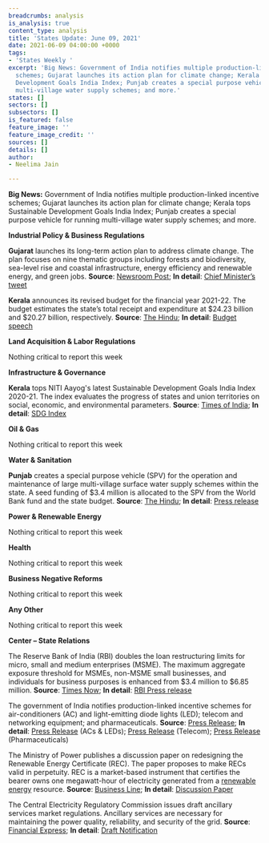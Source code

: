```yaml
---
breadcrumbs: analysis
is_analysis: true
content_type: analysis
title: 'States Update: June 09, 2021'
date: 2021-06-09 04:00:00 +0000
tags:
- 'States Weekly '
excerpt: 'Big News: Government of India notifies multiple production-linked incentive
  schemes; Gujarat launches its action plan for climate change; Kerala tops Sustainable
  Development Goals India Index; Punjab creates a special purpose vehicle for running
  multi-village water supply schemes; and more.'
states: []
sectors: []
subsectors: []
is_featured: false
feature_image: ''
feature_image_credit: ''
sources: []
details: []
author:
- Neelima Jain

---
```

**Big News:** Government of India notifies multiple production-linked incentive schemes; Gujarat launches its action plan for climate change; Kerala tops Sustainable Development Goals India Index; Punjab creates a special purpose vehicle for running multi-village water supply schemes; and more.

**Industrial Policy & Business Regulations**

**Gujarat** launches its long-term action plan to address climate change. The plan focuses on nine thematic groups including forests and biodiversity, sea-level rise and coastal infrastructure, energy efficiency and renewable energy, and green jobs. **Source**: [Newsroom Post](https://newsroompost.com/auto/gujarat-pushes-for-solar-and-electric-vehicles-to-address-challenges-of-climate-change/1932220.html); **In detail**: [Chief Minister’s tweet](https://twitter.com/CMOGuj/status/1401129743047565313)

**Kerala** announces its revised budget for the financial year 2021-22. The budget estimates the state’s total receipt and expenditure at $24.23 billion and $20.27 billion, respectively. **Source**: [The Hindu](https://www.thehindu.com/news/national/kerala/kerala-revised-budget-2021-22-key-updates/article34723430.ece); **In detail**: [Budget speech](http://finance.kerala.gov.in/bdgtDcs.jsp?dVw)

**Land Acquisition & Labor Regulations**

Nothing critical to report this week

**Infrastructure & Governance**

**Kerala** tops NITI Aayog's latest Sustainable Development Goals India Index 2020-21. The index evaluates the progress of states and union territories on social, economic, and environmental parameters. **Source**: [Times of India](https://timesofindia.indiatimes.com/india/niti-aayogs-sdg-india-index-2020-21-kerala-retains-top-rank-bihar-worst-performer/articleshow/83206650.cms); **In detail**: [SDG Index](https://sdgindiaindex.niti.gov.in/#/ranking)

**Oil & Gas**

Nothing critical to report this week

**Water & Sanitation**

**Punjab** creates a special purpose vehicle (SPV) for the operation and maintenance of large multi-village surface water supply schemes within the state. A seed funding of $3.4 million is allocated to the SPV from the World Bank fund and the state budget. **Source**: [The Hindu](https://www.thehindu.com/news/national/other-states/punjab-cabinet-approves-creation-of-special-purpose-vehicle/article34708689.ece); **In detail**: [Press release](http://diprpunjab.gov.in/?q=content/punjab-cabinet-okays-spv-ensure-potable-water-supply-long-term-sustainable-basis-rural-areas)

**Power & Renewable Energy**

Nothing critical to report this week

**Health**

Nothing critical to report this week

**Business Negative Reforms**

Nothing critical to report this week

**Any Other**

Nothing critical to report this week

**Center – State Relations**

The Reserve Bank of India (RBI) doubles the loan restructuring limits for micro, small and medium enterprises (MSME). The maximum aggregate exposure threshold for MSMEs, non-MSME small businesses, and individuals for business purposes is enhanced from $3.4 million to $6.85 million. **Source**: [Times Now](https://www.timesnownews.com/business-economy/industry/article/incentives-for-banks-to-24x7-nach-availability-key-measures-announced-by-rbi/766157); **In detail**: [RBI Press release](https://www.rbi.org.in/Scripts/BS_PressReleaseDisplay.aspx?prid=51682)

The government of India notifies production-linked incentive schemes for air-conditioners (AC) and light-emitting diode lights (LED); telecom and networking equipment; and pharmaceuticals. **Source**: [Press Release](https://pib.gov.in/PressReleasePage.aspx?PRID=1710134); **In detail**: [Press Release](https://pib.gov.in/PressReleaseIframePage.aspx?PRID=1724514) (ACs & LEDs); [Press Release](https://pib.gov.in/PressReleseDetailm.aspx?PRID=1724121) (Telecom); [Press Release](https://pib.gov.in/PressReleasePage.aspx?PRID=1723447) (Pharmaceuticals)

The Ministry of Power publishes a discussion paper on redesigning the Renewable Energy Certificate (REC). The paper proposes to make RECs valid in perpetuity. REC is a market-based instrument that certifies the bearer owns one megawatt-hour of electricity generated from a [renewable energy](https://www.investopedia.com/terms/r/renewable_resource.asp) resource. **Source**: [Business Line](https://www.thehindubusinessline.com/economy/power-ministry-proposes-rec-market-reform/article34753969.ece); **In detail**: [Discussion Paper](https://powermin.gov.in/sites/default/files/webform/notices/revised_discussion_paper_on_REC_mechanism_07_June_2021.pdf)

The Central Electricity Regulatory Commission issues draft ancillary services market regulations. Ancillary services are necessary for maintaining the power quality, reliability, and security of the grid. **Source**: [Financial Express](https://www.financialexpress.com/industry/cerc-proposes-buying-balancing-power-from-spot-markets/2263227/); **In detail**: [Draft Notification](http://www.cercind.gov.in/2021/draft_reg/Draft_Ancillary_Services_Regulations.pdf)